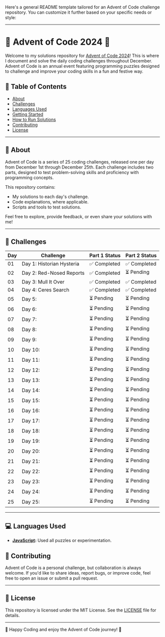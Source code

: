 Here's a general README template tailored for an Advent of Code challenge repository. You can customize it further based on your specific needs or style:

---

# 🎄 Advent of Code 2024 🎄

Welcome to my solutions repository for [Advent of Code 2024](https://adventofcode.com/2024)! This is where I document and solve the daily coding challenges throughout December. Advent of Code is an annual event featuring programming puzzles designed to challenge and improve your coding skills in a fun and festive way.

## 📖 Table of Contents
- [About](#about)
- [Challenges](#challenges)
- [Languages Used](#languages-used)
- [Getting Started](#getting-started)
- [How to Run Solutions](#how-to-run-solutions)
- [Contributing](#contributing)
- [License](#license)

---

## 🎯 About

Advent of Code is a series of 25 coding challenges, released one per day from December 1st through December 25th. Each challenge includes two parts, designed to test problem-solving skills and proficiency with programming concepts.

This repository contains:
- My solutions to each day's challenge.
- Code explanations, where applicable.
- Scripts and tools to test solutions.

Feel free to explore, provide feedback, or even share your solutions with me!

---

## 📅 Challenges

| Day | Challenge | Part 1 Status | Part 2 Status |  
|-----|-----------|---------------|---------------|  
| 01  | Day 1: Historian Hysteria | ✅ Completed  | ✅ Completed  |  
| 02  | Day 2: Red-Nosed Reports | ✅ Completed  | ⏳ Pending |  
| 03  | Day 3: Mull It Over| ✅ Completed | ✅ Completed  |
| 04  | Day 4: Ceres Search | ✅ Completed | ✅ Completed |
| 05  | Day 5: | ⏳ Pending | ⏳ Pending |
| 06  | Day 6: | ⏳ Pending | ⏳ Pending |
| 07  | Day 7: | ⏳ Pending | ⏳ Pending |
| 08  | Day 8: | ⏳ Pending | ⏳ Pending |
| 09  | Day 9: | ⏳ Pending | ⏳ Pending |
| 10  | Day 10: | ⏳ Pending | ⏳ Pending |
| 11  | Day 11: | ⏳ Pending | ⏳ Pending |
| 12  | Day 12: | ⏳ Pending | ⏳ Pending |
| 13  | Day 13: | ⏳ Pending | ⏳ Pending |
| 14  | Day 14: | ⏳ Pending | ⏳ Pending |
| 15  | Day 15: | ⏳ Pending | ⏳ Pending |
| 16  | Day 16: | ⏳ Pending | ⏳ Pending |
| 17  | Day 17: | ⏳ Pending | ⏳ Pending |
| 18  | Day 18: | ⏳ Pending | ⏳ Pending |
| 19  | Day 19: | ⏳ Pending | ⏳ Pending |
| 20  | Day 20: | ⏳ Pending | ⏳ Pending |
| 21  | Day 21: | ⏳ Pending | ⏳ Pending |
| 22  | Day 22: | ⏳ Pending | ⏳ Pending |
| 23  | Day 23: | ⏳ Pending | ⏳ Pending |
| 24  | Day 24: | ⏳ Pending | ⏳ Pending |
| 25  | Day 25: | ⏳ Pending | ⏳ Pending |  

---

## 💻 Languages Used

- **[JavaScript](https://developer.mozilla.org/en-US/docs/Web/JavaScript):** Used all puzzles or experimentation.


## 🤝 Contributing

Advent of Code is a personal challenge, but collaboration is always welcome. If you'd like to share ideas, report bugs, or improve code, feel free to open an issue or submit a pull request.

---

## 📜 License

This repository is licensed under the MIT License. See the [LICENSE](LICENSE) file for details.

---

🎅 Happy Coding and enjoy the Advent of Code journey! 🚀